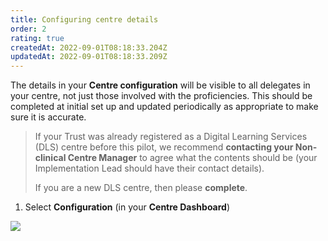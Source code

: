 ```yaml
---
title: Configuring centre details
order: 2
rating: true
createdAt: 2022-09-01T08:18:33.204Z
updatedAt: 2022-09-01T08:18:33.209Z
---
```

The details in your **Centre configuration** will be visible to all delegates in your centre, not just those involved with the proficiencies. This should be completed at initial set up and updated periodically as appropriate to make sure it is accurate.

> If your Trust was already registered as a Digital Learning Services (DLS) centre before this pilot, we recommend **contacting your Non-clinical Centre Manager** to agree what the contents should be (your Implementation Lead should have their contact details).
>
> If you are a new DLS centre, then please **complete**.

1. Select **Configuration** (in your **Centre Dashboard**)

![](/img/cm-ca_centre-dashboard_configuration.png)